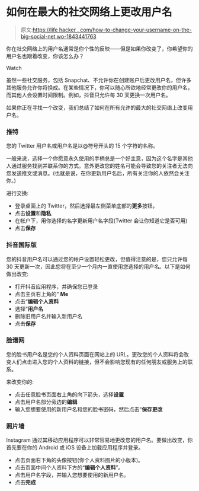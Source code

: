 # 如何在最大的社交网络上更改用户名

> 原文:[https://life hacker . com/how-to-change-your-username-on-the-big-social-net wo-1843441763](https://lifehacker.com/how-to-change-your-username-on-the-biggest-social-netwo-1843441763)

你在社交网络上的用户名通常是你个性的反映——但是如果你改变了，你希望你的用户名也跟着改变，你该怎么办？

Watch

虽然一些社交服务，包括 Snapchat、不允许你在创建账户后更改用户名，但许多其他服务允许你将换成。在某些情况下，你可以随心所欲地经常更改你的用户名，而其他人会设置时间限制。例如，抖音只允许每 30 天更换一次用户名。

如果你正在寻找一个改变，我们总结了如何在所有允许的最大的社交网络上改变用户名。

### 推特

您的 Twitter 用户名或用户名是以@符号开头的 15 个字符的名称。

一般来说，选择一个你愿意永久使用的手柄总是一个好主意，因为这个名字是其他人通过服务找到并联系你的方式。意外更改您的姓名可能会导致您的关注者无法向您发送推文或消息。(也就是说，在你更新用户名后，所有关注你的人依然会关注你。)

进行交换:

*   登录桌面上的 Twitter，然后选择最左侧菜单底部的**更多**按钮。
*   点击**设置**和**隐私**
*   在帐户下，用你选择的名字更新用户名字段(Twitter 会让你知道它是否可用)
*   点击**保存**

### 抖音国际版

您的抖音用户名可以通过您的帐户设置轻松更改，但值得注意的是，您只允许每 30 天更新一次，因此您将在至少一个月内一直使用您选择的用户名。以下是如何做出改变:

*   打开抖音应用程序，并确保您已登录
*   点击主页右上角的“ **Me**
*   点击“**编辑个人资料**
*   选择“**用户名**
*   删除旧用户名并输入新用户名
*   点击**保存**

### 脸谱网

您的脸书用户名是您的个人资料页面在网站上的 URL。更改您的个人资料将会改变人们点击进入您的个人资料的链接，但不会影响您现有的任何朋友或服务上的联系。

来改变你的:

*   点击任意脸书页面右上角的向下箭头，选择**设置**
*   点击用户名部分旁边的**编辑**
*   输入您想要使用的新用户名和您的脸书密码，然后点击“**保存更改**

### 照片墙

Instagram 通过其移动应用程序可以非常容易地更改您的用户名。要做出改变，你首先要在你的 Android 或 iOS 设备上加载应用程序并登录。

*   点击页面右下角的头像按钮(你个人资料图片的小版本)。
*   点击页面中间个人资料下方的“**编辑个人资料**”。
*   点击用户名字段，并输入您想要使用的新用户名。
*   点击**完成**